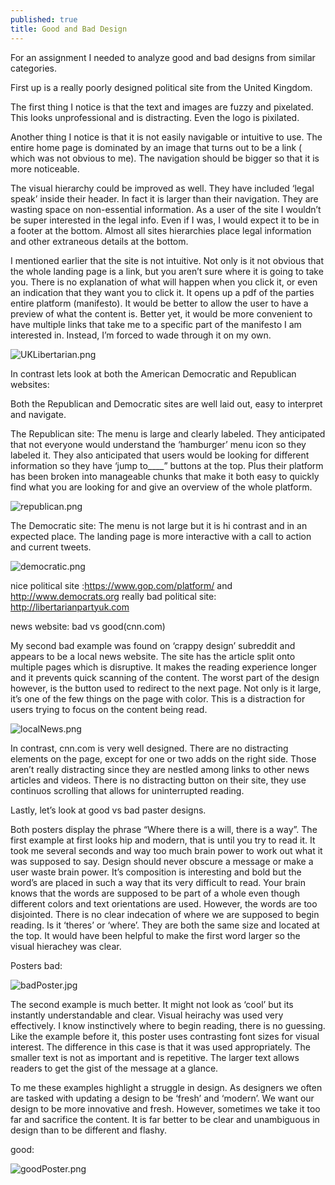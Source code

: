 ```yaml
---
published: true
title: Good and Bad Design
---
```



For an assignment I needed to analyze good and bad designs from similar categories. 

First up is a really poorly designed political site from the United Kingdom. 

The first thing I notice is that the text  and images are fuzzy and pixelated. This  looks unprofessional and is distracting. Even the logo is pixilated. 

Another thing I notice is that it is not easily navigable or intuitive to use. The entire home page is dominated by an image that turns out to be a link ( which was not obvious to me). The navigation should be bigger so that it is more noticeable.
 
The visual hierarchy could be improved as well. They have included ‘legal speak’ inside their header. In fact it is larger than their navigation. They are wasting space on non-essential information.  As a user of the site I wouldn’t be super interested in the legal info. Even if I was, I would expect it to be in a footer at the bottom.  Almost all sites hierarchies place legal information and other extraneous details at the bottom. 

I mentioned earlier that the site is not intuitive. Not only is it not obvious that the whole landing page is a link, but you aren’t sure where it is going to take you. There is no explanation of what will happen when you click it, or even an indication that they want you to click it.
It opens up a pdf of the parties entire platform (manifesto). It would be better to allow the user to have a preview of what the content is. Better yet, it would be more convenient to have multiple links that take me to a specific part of the manifesto I am interested in. Instead, I’m forced to wade through it on my own.

![UKLibertarian.png]({{site.baseurl}}/assets/uploads/UKLibertarian.png)

In contrast lets look at both the American Democratic and Republican websites:

Both the  Republican and Democratic sites are well laid out, easy to interpret and navigate. 

The Republican site:
The menu is large and clearly labeled. They anticipated that not everyone would understand the ‘hamburger’ menu icon so they labeled it. They also anticipated that users would be looking for different information so they have ‘jump to____” buttons at the top. Plus their platform has been broken into manageable chunks that make it both easy to quickly find what you are looking for and give an overview of the whole platform.

![republican.png]({{site.baseurl}}/assets/uploads/republican.png)

The Democratic site:
The menu is not large but it is hi contrast and in an expected place. The landing page is more interactive with a call to action and current tweets.

![democratic.png]({{site.baseurl}}/assets/uploads/democratic.png)

nice political site :https://www.gop.com/platform/
and http://www.democrats.org
really bad political site:
http://libertarianpartyuk.com

news website: bad
vs good(cnn.com)

My second  bad example was found on ‘crappy design’ subreddit and appears to be a local news website. 
The site has the article split onto multiple pages which is disruptive. It makes the reading experience longer and it prevents quick scanning of the content. The worst part of the design however, is the button used to redirect to the next page. Not only is it large, it’s one of the few things on the page with color.  This is a distraction for users trying to focus on the content being read.

![localNews.png]({{site.baseurl}}/assets/uploads/localNews.png)

In contrast, cnn.com is very well designed.  There are no distracting elements on the page, except for one or two adds on the right side. Those aren’t really distracting since they are nestled among links to other news articles and videos. There is no distracting button on their site, they use continuos scrolling that allows for uninterrupted reading.

Lastly, let’s look at good vs bad paster designs.

Both posters display the phrase “Where there is a will, there is a way”.
The first example at first looks hip and modern, that is until you try to read it.  It took me several seconds and way too much brain power to work out what it was supposed to say. Design should never obscure a message or make a user waste brain power.
It’s composition is interesting and bold but the word’s are placed in such a way that its very difficult to read. Your brain knows that the words are supposed to be part of a whole even though different colors and text orientations are used. However, the words are too disjointed. There is no clear indecation of where we are supposed to begin reading. Is it ‘theres’ or ‘where’. They are both the same size and located at the top. It would have been helpful to make the first word larger so the visual hierachey  was clear. 

Posters
bad:

![badPoster.jpg]({{site.baseurl}}/assets/uploads/badPoster.jpg)

The second example is much better. It might not look as ‘cool’ but its instantly understandable and clear. 
Visual heirachy was used very effectively. I know instinctively where to begin reading, there is no guessing. Like the example before it, this poster uses contrasting font sizes for visual interest. The difference in this case is that it was used appropriately. The smaller text is not as important and is repetitive. The larger text allows readers to get the gist of the message at a glance.

To me these examples highlight a struggle in design. As designers we often are tasked with updating a design to be ‘fresh’ and ‘modern’. We want our design to be more innovative and fresh. However, sometimes we take it too far and sacrifice the content. It is far better to be clear and unambiguous in design than to be different and flashy.

good:

![goodPoster.png]({{site.baseurl}}/assets/uploads/goodPoster.png)
